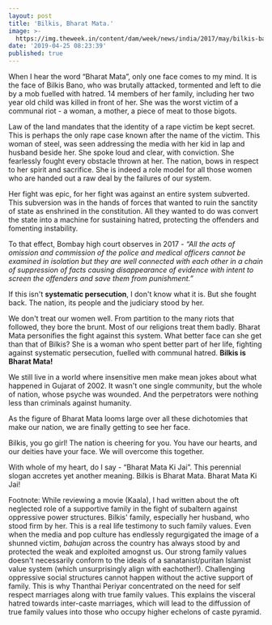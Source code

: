 ```yaml
---
layout: post
title: 'Bilkis, Bharat Mata.'
image: >-
  https://img.theweek.in/content/dam/week/news/india/2017/may/bilkis-bano-new-pti.jpg
date: '2019-04-25 08:23:39'
published: true
---
```

When I hear the word “Bharat Mata”, only one face comes to my mind. It is the face of Bilkis Bano, who was brutally attacked, tormented and left to die by a mob fuelled with hatred. 14 members of her family, including her two year old child was killed in front of her. She was the worst victim of a communal riot - a woman, a mother, a piece of meat to those bigots.

Law of the land mandates that the identity of a rape victim be kept secret. This is perhaps the only rape case known after the name of the victim. This woman of steel, was seen addressing the media with her kid in lap and husband beside her. She spoke loud and clear, with conviction. She fearlessly fought every obstacle thrown at her. The nation, bows in respect to her spirit and sacrifice. She is indeed a role model for all those women who are handed out a raw deal by the failures of our system.

Her fight was epic, for her fight was against an entire system subverted. This subversion was in the hands of forces that wanted to ruin the sanctity of state as enshrined in the constitution. All they wanted to do was convert the state into a machine for sustaining hatred, protecting the offenders and fomenting instability.

To that effect, Bombay high court observes in 2017 - _“All the acts of omission and commission of the police and medical officers cannot be examined in isolation but they are well connected with each other in a chain of suppression of facts causing disappearance of evidence with intent to screen the offenders and save them from punishment.”_

If this isn't **systematic persecution**, I don't know what it is. But she fought back. The nation, its people and the judiciary stood by her.

We don't treat our women well. From partition to the many riots that followed, they bore the brunt. Most of our religions treat them badly. Bharat Mata personifies the fight against this system. What better face can she get than that of Bilkis? She is a woman who spent better part of her life, fighting against systematic persecution, fuelled with communal hatred. **Bilkis is Bharat Mata!**

We still live in a world where insensitive men make mean jokes about what happened in Gujarat of 2002. It wasn't one single community, but the whole of nation, whose psyche was wounded. And the perpetrators were nothing less than criminals against humanity. 

As the figure of Bharat Mata looms large over all these dichotomies that make our nation, we are finally getting to see her face. 

Bilkis, you go girl! The nation is cheering for you. You have our hearts, and our deities have your face. We will overcome this together. 

With whole of my heart, do I say - “Bharat Mata Ki Jai”. This perennial slogan accretes yet another meaning. Bilkis is Bharat Mata. Bharat Mata Ki Jai!

Footnote: While reviewing a movie (Kaala), I had written about the oft neglected role of a supportive family in the fight of subaltern against oppressive power structures. Bilkis' family, especially her husband, who stood firm by her. This is a real life testimony to such family values. Even when the media and pop culture has endlessly regurgigated the image of a shunned victim, _bahujan_ across the country has always stood by and protected the weak and exploited amognst us. Our strong family values doesn't necessarily conform to the ideals of a sanatanist/puritan Islamist value system (which unsurprisingly align with eachother!). Challenging oppressive social structures cannot happen without the active support of family. This is why Thanthai Periyar concentrated on the need for self respect marriages along with true family values. This explains the visceral hatred towards inter-caste marriages, which will lead to the diffussion of true family values into those who occupy higher echelons of caste pyramid.